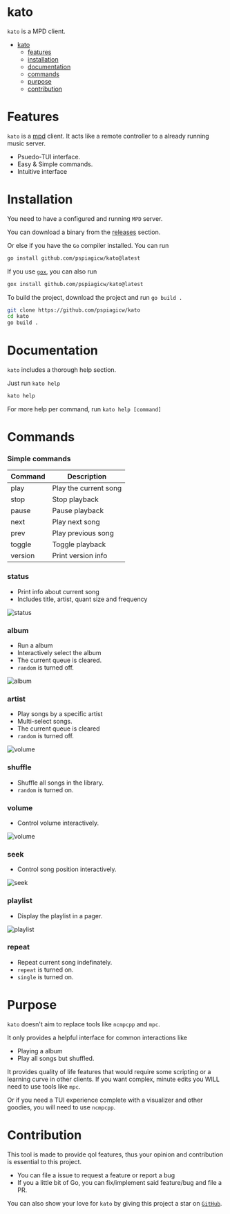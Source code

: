 # kato

`kato` is a MPD client.

- [kato](#kato)
    - [features](#features)
    - [installation](#installation)
    - [documentation](#documentation)
    - [commands](#commands)
    - [purpose](#purpose)
    - [contribution](#contribution)

# Features

`kato` is a [mpd](https://musicpd.org) client.
It acts like a remote controller to a already running music server.

- Psuedo-TUI interface.
- Easy & Simple commands.
- Intuitive interface

# Installation

You need to have a configured and running `MPD` server.

You can download a binary from the [releases](https://github.com/psipagicw/kato/releases) section.

Or else if you have the `Go` compiler installed. You can run

```sh  {linenos=false}
go install github.com/pspiagicw/kato@latest
```

If you use [`gox`](https://github.com/pspiagicw/gox), you can also run

```sh {linenos=false}
gox install github.com/pspiagicw/kato@latest
```

To build the project, download the project and run `go build .`

```sh {linenos=false}
git clone https://github.com/pspiagicw/kato
cd kato
go build .
```

# Documentation

`kato` includes a thorough help section.

Just run `kato help`

```sh {linenos=false}
kato help
```

For more help per command, run `kato help [command]`


# Commands

### Simple commands

| Command | Description           |
|---------|-----------------------|
| play    | Play the current song |
| stop    | Stop playback         |
| pause   | Pause playback        |
| next    | Play next song        |
| prev    | Play previous song    |
| toggle  | Toggle playback       |
| version | Print version info    |

### status

- Print info about current song
- Includes title, artist, quant size and frequency

![status](./gifs/status.gif)

### album

- Run a album
- Interactively select the album
- The current queue is cleared.
- `random` is turned off.

![album](./gifs/album.gif)

### artist

- Play songs by a specific artist
- Multi-select songs.
- The current queue is cleared
- `random` is turned off.

![volume](./gifs/artist.gif)

### shuffle

- Shuffle all songs in the library.
- `random` is turned on.

### volume

- Control volume interactively.

![volume](./gifs/volume.gif)

### seek

- Control song position interactively.

![seek](./gifs/seek.gif)

### playlist

- Display the playlist in a pager.

![playlist](./gifs/playlist.gif)

### repeat

- Repeat current song indefinately.
- `repeat` is turned on.
- `single` is turned on.

# Purpose

`kato` doesn't aim to replace tools like `ncmpcpp` and `mpc`.

It only provides a helpful interface for common interactions like
- Playing a album
- Play all songs but shuffled.

It provides quality of life features that would require some scripting or a learning curve in other clients.
If you want complex, minute edits you WILL need to use tools like `mpc`.

Or if you need a TUI experience complete with a visualizer and other goodies, you will need to use `ncmpcpp`.

# Contribution

This tool is made to provide qol features, thus your opinion and contribution is essential to this project.

- You can file a issue to request a feature or report a bug
- If you a little bit of Go, you can fix/implement said feature/bug and file a PR.

You can also show your love for `kato` by giving this project a star on [`GitHub`](https://github.com/pspiagicw/kato).


